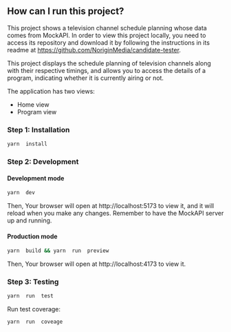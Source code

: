 
## How can I run this project?
This project shows a television channel schedule planning whose data comes from MockAPI. In order to view this project locally, you need to access its repository and download it by following the instructions in its readme at https://github.com/NoriginMedia/candidate-tester.

This project displays the schedule planning of television channels along with their respective timings, and allows you to access the details of a program, indicating whether it is currently airing or not.
 

The application has two views:

- Home view
- Program view

### Step 1: Installation
```sh
yarn  install
```

### Step 2: Development
#### Development mode
```sh
yarn  dev
```
Then, Your browser will open at http://localhost:5173 to view it, and it will reload when you make any changes. Remember to have the MockAPI server up and running.
#### Production mode
```sh
yarn  build && yarn  run  preview
```
Then, Your browser will open at http://localhost:4173 to view it.

### Step 3: Testing
```sh
yarn  run  test
```

Run test coverage:
```sh
yarn  run  coveage
```